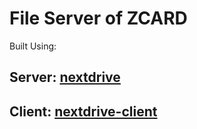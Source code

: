 # File Server of ZCARD

Built Using: 

## Server: [nextdrive](https://www.npmjs.com/package/nextdrive)


## Client: [nextdrive-client](https://www.npmjs.com/package/nextdrive-client)
